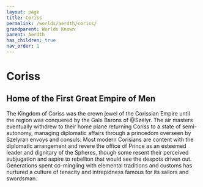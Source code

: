 ```yaml
---
layout: page
title: Coriss
permalink: /worlds/aerdth/coriss/
grandparent: Worlds Known
parent: Aerdth
has_children: true
nav_order: 1
---
```

# Coriss

## Home of the First Great Empire of Men

The Kingdom of Coriss was the crown jewel of the Corissian Empire until the region was conquered by the Gale Barons of @Szélyr.  The air masters eventually withdrew to their home plane returning Coriss to a state of semi-autonomy, managing diplomatic affairs through a princedom overseen by Szelyran envoys and consuls.  Most modern Corisians are content with the diplomatic arrangement and revere the office of Prince as an esteemed leader and dignitary of the Spheres, though some resent their perceived subjugation and aspire to rebellion that would see the despots driven out.  Generations spent co-mingling with elemental traditions and customs has nurtured a culture of tenacity and intrepidness famous for its sailors and swordsman.